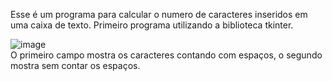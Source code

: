 Esse é um programa para calcular o numero de caracteres inseridos em uma caixa de texto. Primeiro programa utilizando a biblioteca tkinter. 


![image](https://github.com/victorscardozo/Calculador-de-Caracteres/assets/124733617/163b9df2-e852-419b-a3d7-b6853765494f)
<br/>
O primeiro campo mostra os caracteres contando com espaços, o segundo mostra sem contar os espaços.
